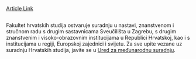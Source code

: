 [Article Link](https://www.fhs.hr/suradnja)

## 
Fakultet hrvatskih studija ostvaruje suradnju u nastavi, znanstvenom i stručnom radu s drugim sastavnicama Sveučilišta u Zagrebu, s drugim znanstvenim i visoko-obrazovnim institucijama u Republici Hrvatskoj, kao i s institucijama u regiji, Europskoj zajednici i svijetu. Za sve upite vezane uz suradnju Hrvatskih studija, javite se u [Ured za međunarodnu suradnju](javascript:cms_mail\('jzekic','fhs.hr','',''\)). 
  

